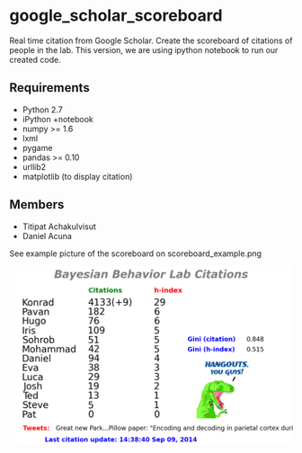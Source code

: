 google_scholar_scoreboard
=========================

Real time citation from Google Scholar. Create the scoreboard of citations of people in the lab.
This version, we are using ipython notebook to run our created code.

Requirements
---------
- Python 2.7
- iPython +notebook
- numpy >= 1.6
- lxml
- pygame 
- pandas >= 0.10
- urllib2
- matplotlib (to display citation)


Members
---------
- Titipat Achakulvisut
- Daniel Acuna


See example picture of the scoreboard on scoreboard_example.png

![Alt text](https://github.com/titipata/google_scholar_scoreboard/blob/master/scoreboard_example.png "Example")
